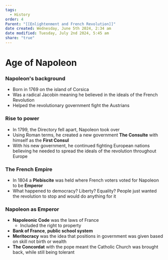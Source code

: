 ```yaml
---
tags:
  - History
order: 4
Parent: "[[Enlightenment and French Revolution]]"
date created: Wednesday, June 5th 2024, 2:34 am
date modified: Tuesday, July 2nd 2024, 5:45 am
share: "true"
---
```


# Age of Napoleon

### Napoleon's background

- Born in 1769 on the island of Corsica
- Was a radical Jacobin meaning he believed in the ideals of the French Revolution
- Helped the revolutionary government fight the Austrians

### Rise to power

- In 1799, the Directory fell apart, Napoleon took over
- Using Roman terms, he created a new government **The Consulte** with himself as the **First Consul**
- With his new government, he continued fighting European nations believing he needed to spread the ideals of the revolution throughout Europe

### The French Empire

- In 1804 a **Plebiscite** was held where French voters voted for Napoleon to be **Emperor**
- What happened to democracy? Liberty? Equality? People just wanted the revolution to stop and would do anything for it

### Napoleon as Emperor

- **Napoleonic Code** was the laws of France
	- Included the right to property
- **Bank of France**, **public school system**
- **Meritocracy** was the idea that positions in government was given based on skill not birth or wealth
- **The Concordat** with the pope meant the Catholic Church was brought back, while still being tolerant